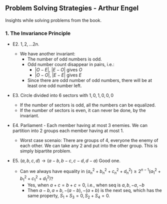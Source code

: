 ## Problem Solving Strategies - Arthur Engel

Insights while solving problems from the book.

### 1. The Invariance Principle

- E2. $1, 2, ...2n$.
  - We have another invariant:
    - The number of odd numbers is odd.
    - Odd number count disappear in pairs, i.e.:
      + $|O - E|$, $|E - O|$ gives $O$
      + $|O - O|$, $|E - E|$ gives $E$
    - Since there are odd number of odd numbers, there will be at least one odd number left.

- E3. Circle divided into 6 sectors with $1, 0, 1, 0, 0, 0$
  - If the number of sectors is odd, all the numbers can be equalized.
  - If the number of sectors is even, it can never be done, by the invariant.

- E4. Parliament - Each member having at most 3 enemies. We can partition into 2 groups each member having at most 1.
  - Worst case scenaio: There are groups of 4, everyone the enemy of each other. We can take any 2 and put into the other group. This is simply bipartite problem.

- E5. $(a, b, c, d) \to (a-b, b-c, c-d, d-a)$ Good one.
  - Can we always have equality in $(a_n^2 + b_n^2 + c_n^2 + d_n^2) \geq 2^{n-1}(a_1^2 + b_1^2 + c_1^2 + d_1^2)$?
    + Yes, when $a+c = b+c = 0$, i.e., when seq is $a, b, -a, -b$
    + Then $a-b, a+b, -(a-b), -(a+b)$ is the next seq, which has the same property, $S_1+S_3 = 0, S_2+S_4 = 0$.

